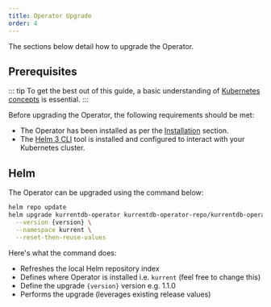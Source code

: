 ```yaml
---
title: Operator Upgrade
order: 4
---
```


The sections below detail how to upgrade the Operator.

## Prerequisites

::: tip
To get the best out of this guide, a basic understanding of [Kubernetes concepts](https://kubernetes.io/docs/concepts/) is essential.
:::

Before upgrading the Operator, the following requirements should be met:

* The Operator has been installed as per the [Installation](../getting-started/installation.md) section.
* The [Helm 3 CLI](https://helm.sh/docs/intro/install/) tool is installed and configured to interact with your Kubernetes cluster.


## Helm

The Operator can be upgraded using the command below:

```bash
helm repo update
helm upgrade kurrentdb-operator kurrentdb-operator-repo/kurrentdb-operator \
  --version {version} \
  --namespace kurrent \
  --reset-then-reuse-values
```

Here's what the command does:
- Refreshes the local Helm repository index
- Defines where Operator is installed i.e. `kurrent` (feel free to change this)
- Define the upgrade `{version}` version e.g. 1.1.0
- Performs the upgrade (leverages existing release values)
